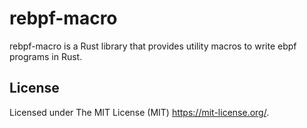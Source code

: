 # rebpf-macro
rebpf-macro is a Rust library that provides utility macros to write ebpf programs in Rust.

## License
Licensed under The MIT License (MIT) https://mit-license.org/.